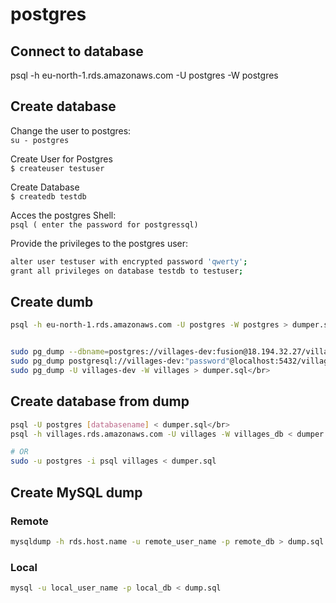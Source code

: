 # postgres

## Connect to database
psql -h eu-north-1.rds.amazonaws.com -U postgres -W postgres </br>

## Create database
Change the user to postgres:</br>
`su - postgres`

Create User for Postgres</br>
`$ createuser testuser`

Create Database</br>
`$ createdb testdb`

Acces the postgres Shell:</br>
`psql ( enter the password for postgressql)`

Provide the privileges to the postgres user:</br>
```sh
alter user testuser with encrypted password 'qwerty';
grant all privileges on database testdb to testuser;
```

## Create dumb
```sh
psql -h eu-north-1.rds.amazonaws.com -U postgres -W postgres > dumper.sql </br>


sudo pg_dump --dbname=postgres://villages-dev:fusion@18.194.32.27/villages > dump-village-dev.sql</br>
sudo pg_dump postgresql://villages-dev:"password"@localhost:5432/villages > dumper.sql</br>
sudo pg_dump -U villages-dev -W villages > dumper.sql</br>
```

## Create database from dump
```sh
psql -U postgres [databasename] < dumper.sql</br>
psql -h villages.rds.amazonaws.com -U villages -W villages_db < dumper.sql</br>

# OR
sudo -u postgres -i psql villages < dumper.sql
```

## Create MySQL dump
### Remote
```sh
mysqldump -h rds.host.name -u remote_user_name -p remote_db > dump.sql
```
### Local
```sh
mysql -u local_user_name -p local_db < dump.sql
```

